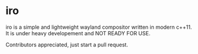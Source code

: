 # iro
iro is a simple and lightweight wayland compositor written in modern c++11.
It is under heavy developement and NOT READY FOR USE. 

Contributors appreciated, just start a pull request.

